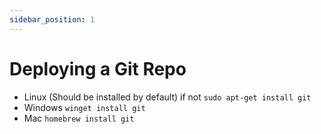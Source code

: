 ```yaml
---
sidebar_position: 1
---
```


# Deploying a Git Repo

* Linux (Should be installed by default) if not `sudo apt-get install git`
* Windows `winget install git`
* Mac `homebrew install git`
